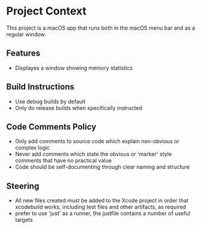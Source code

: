 # Project Context

This project is a macOS app that runs both in the macOS menu bar and as a regular window.

## Features
- Displayes a window showing memory statistics

## Build Instructions
- Use debug builds by default
- Only do release builds when specifically instructed

## Code Comments Policy
- Only add comments to source code which explain non-obvious or complex logic
- Never add comments which state the obvious or 'marker' style comments that have no practical value
- Code should be self-documenting through clear naming and structure

## Steering
- All new files created must be added to the Xcode project in order that xcodebuild works, including test files and other artifacts, as required
- prefer to use 'just' as a runner, the justfile contains a number of useful targets
